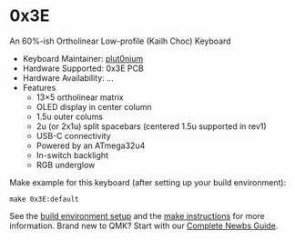 # 0x3E

<!--![0x3E](imgur.com image replace me!)-->

An 60%-ish Ortholinear Low-profile (Kailh Choc) Keyboard

* Keyboard Maintainer: [plut0nium](https://github.com/plut0nium)
* Hardware Supported: 0x3E PCB
* Hardware Availability: ...
* Features
  * 13×5 ortholinear matrix
  * OLED display in center column
  * 1.5u outer colums
  * 2u (or 2x1u) split spacebars (centered 1.5u supported in rev1)
  * USB-C connectivity
  * Powered by an ATmega32u4
  * In-switch backlight
  * RGB underglow

Make example for this keyboard (after setting up your build environment):

    make 0x3E:default

See the [build environment setup](https://docs.qmk.fm/#/getting_started_build_tools) and the [make instructions](https://docs.qmk.fm/#/getting_started_make_guide) for more information. Brand new to QMK? Start with our [Complete Newbs Guide](https://docs.qmk.fm/#/newbs).
